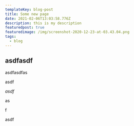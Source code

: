 ```yaml
---
templateKey: blog-post
title: Some new page
date: 2021-02-06T13:03:58.776Z
description: this is my description
featuredpost: true
featuredimage: /img/screenshot-2020-12-23-at-03.43.04.png
tags:
  - blog
---
```

## asdfasdf

asdfasdfas

asdf

*asdf*

as

f

asdf